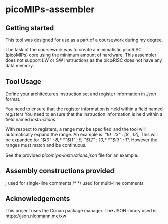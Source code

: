 # picoMIPs-assembler



## Getting started

This tool was designed for use as a part of a coursework during my degree.

The task of the coursework was to create a minimalistic picoRISC (picoMIPs) core using the minimum amount of hardware.
This assembler does not support LW or SW instructions as the picoRISC does not have any data memory.

## Tool Usage

Define your architectures instruction set and register information in *.json* format.

You need to ensure that the register information is held within a field named *registers*
You need to ensure that the instruction information is held within a field named *instructions*


With respect to registers, a range may be specified and the tool will automatically expand the range.
An example is:
  *"$t0-$t3" : [8 , 12],*
This will be expanded to:
*"$t0" : 8,*
*"$t1" : 9,*
*"$t2" : 10,*
*"$t3" : 11,*
However the ranges must match and be continuous.

See the provided *picomips-instructions.json* file for an example.

## Assembly constructions provided

*;* used for single-line comments
/* */ used for multi-line comments

## Acknowledgements

This project uses the Conan package manager.
The JSON library used is https://json.nlohmann.me/xw
